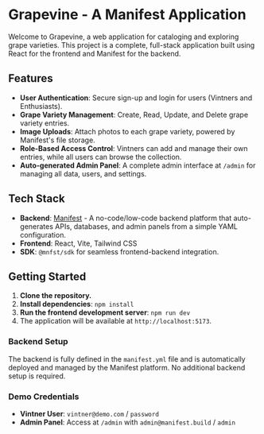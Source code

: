 # Grapevine - A Manifest Application

Welcome to Grapevine, a web application for cataloging and exploring grape varieties. This project is a complete, full-stack application built using React for the frontend and Manifest for the backend.

## Features

- **User Authentication**: Secure sign-up and login for users (Vintners and Enthusiasts).
- **Grape Variety Management**: Create, Read, Update, and Delete grape variety entries.
- **Image Uploads**: Attach photos to each grape variety, powered by Manifest's file storage.
- **Role-Based Access Control**: Vintners can add and manage their own entries, while all users can browse the collection.
- **Auto-generated Admin Panel**: A complete admin interface at `/admin` for managing all data, users, and settings.

## Tech Stack

- **Backend**: [Manifest](https://manifest.build) - A no-code/low-code backend platform that auto-generates APIs, databases, and admin panels from a simple YAML configuration.
- **Frontend**: React, Vite, Tailwind CSS
- **SDK**: `@mnfst/sdk` for seamless frontend-backend integration.

## Getting Started

1.  **Clone the repository.**
2.  **Install dependencies**: `npm install`
3.  **Run the frontend development server**: `npm run dev`
4.  The application will be available at `http://localhost:5173`.

### Backend Setup

The backend is fully defined in the `manifest.yml` file and is automatically deployed and managed by the Manifest platform. No additional backend setup is required.

### Demo Credentials

- **Vintner User**: `vintner@demo.com` / `password`
- **Admin Panel**: Access at `/admin` with `admin@manifest.build` / `admin`
